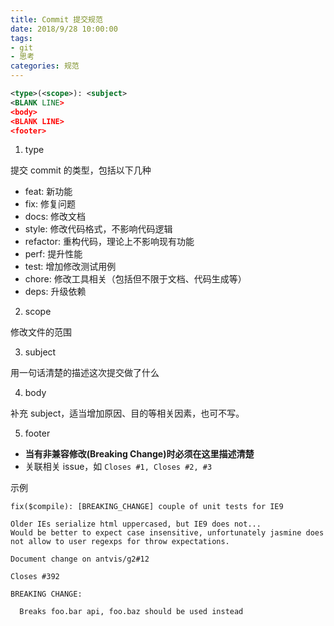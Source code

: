 ```yaml
---
title: Commit 提交规范
date: 2018/9/28 10:00:00
tags:
- git
- 思考
categories: 规范
---
```


```xml
<type>(<scope>): <subject>
<BLANK LINE>
<body>
<BLANK LINE>
<footer>
```

1. type

提交 commit 的类型，包括以下几种

- feat: 新功能
- fix: 修复问题
- docs: 修改文档
- style: 修改代码格式，不影响代码逻辑
- refactor: 重构代码，理论上不影响现有功能
- perf: 提升性能
- test: 增加修改测试用例
- chore: 修改工具相关（包括但不限于文档、代码生成等）
- deps: 升级依赖

2. scope

修改文件的范围

3. subject

用一句话清楚的描述这次提交做了什么

4. body

补充 subject，适当增加原因、目的等相关因素，也可不写。

5. footer

- **当有非兼容修改(Breaking Change)时必须在这里描述清楚**
- 关联相关 issue，如 `Closes #1, Closes #2, #3`

示例

```
fix($compile): [BREAKING_CHANGE] couple of unit tests for IE9

Older IEs serialize html uppercased, but IE9 does not...
Would be better to expect case insensitive, unfortunately jasmine does
not allow to user regexps for throw expectations.

Document change on antvis/g2#12

Closes #392

BREAKING CHANGE:

  Breaks foo.bar api, foo.baz should be used instead
```
